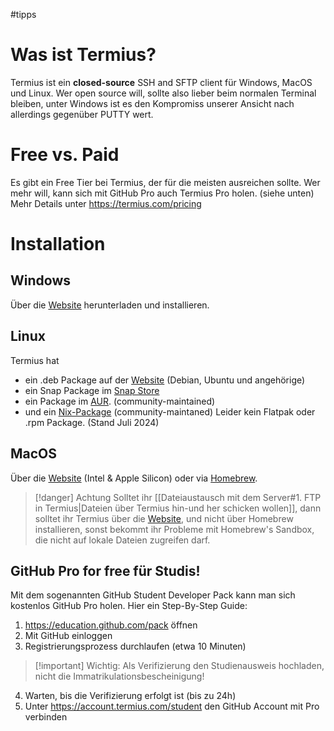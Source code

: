#tipps 
# Was ist Termius?
Termius ist ein **closed-source** SSH and SFTP client für Windows, MacOS und Linux. 
Wer open source will, sollte also lieber beim normalen Terminal bleiben, unter Windows ist es den Kompromiss unserer Ansicht nach allerdings gegenüber PUTTY wert.
# Free vs. Paid
Es gibt ein Free Tier bei Termius, der für die meisten ausreichen sollte.
Wer mehr will, kann sich mit GitHub Pro auch Termius Pro holen. (siehe unten)
Mehr Details unter https://termius.com/pricing
# Installation
## Windows
Über die [Website](https://termius.com/free-ssh-client-for-windows) herunterladen und installieren.
## Linux 
Termius hat 
- ein .deb Package auf der [Website](https://termius.com/free-ssh-client-for-linux) (Debian, Ubuntu und angehörige)
- ein Snap Package im [Snap Store](https://snapcraft.io/termius-app) 
- ein Package im [AUR](https://aur.archlinux.org/packages/termius).  (community-maintained)
- und ein [Nix-Package](https://search.nixos.org/packages) (community-maintaned)
Leider kein Flatpak oder .rpm Package. (Stand Juli 2024)
## MacOS
Über die [Website](https://termius.com/free-ssh-client-for-mac-os) (Intel & Apple Silicon) oder via [Homebrew](https://formulae.brew.sh/cask/termius).
> [!danger]  Achtung
> Solltet ihr [[Dateiaustausch mit dem Server#1. FTP in Termius|Dateien über Termius hin-und her schicken wollen]], dann solltet ihr Termius über die [Website](https://termius.com/download/macos), und nicht über Homebrew installieren, sonst bekommt ihr Probleme mit Homebrew's Sandbox, die nicht auf lokale Dateien zugreifen darf.
## GitHub Pro for free für Studis!
Mit dem sogenannten GitHub Student Developer Pack kann man sich kostenlos GitHub Pro holen. Hier ein Step-By-Step Guide:
1. https://education.github.com/pack öffnen
2. Mit GitHub einloggen
3. Registrierungsprozess durchlaufen (etwa 10 Minuten)
>[!important] Wichtig: Als Verifizierung den Studienausweis hochladen, nicht die Immatrikulationsbescheinigung!
4. Warten, bis die Verifizierung erfolgt ist (bis zu 24h)
5. Unter https://account.termius.com/student den GitHub Account mit Pro verbinden